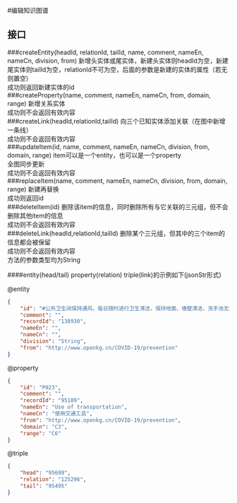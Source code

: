 #编辑知识图谱
## 接口
###createEntity(headId, relationId, tailId, name, comment, nameEn, nameCn, division, from)
新增头实体或尾实体，新建头实体则headId为空，新建尾实体则tailId为空，relationId不可为空，后面的参数是新建的实体的属性（若无则置空）  
成功则返回新建实体的id  
###createProperty(name, comment, nameEn, nameCn, from, domain, range)
新增关系实体  
成功则不会返回有效内容  
###createLink(headId,relationId,tailId)
向三个已知实体添加关联（在图中新增一条线）  
成功则不会返回有效内容  
###updateItem(id, name, comment, nameEn, nameCn, division, from, domain, range)
item可以是一个entity，也可以是一个property  
全图同步更新  
成功则不会返回有效内容  
###replaceItem(name, comment, nameEn, nameCn, division, from, domain, range)
新建再替换  
成功则返回id  
###deleteItem(id)
删除该item的信息，同时删除所有与它关联的三元组，但不会删除其他item的信息  
成功则不会返回有效内容  
###deleteLink(headId,relationId,tailId)
删除某个三元组，但其中的三个item的信息都会被保留  
成功则不会返回有效内容  
方法的参数类型均为String    

####entity(head/tail) property(relation) triple(link)的示例如下(jsonStr形式)

@entity 
```json
{  
    "id": "#公共卫生间保持通风。每日随时进行卫生清洁，保持地面、墙壁清洁，洗手池无污垢，便池无粪便污物积累。每日对便池进行消毒。",  
    "comment": "",  
    "recordId": "138930",  
    "nameEn": "",  
    "nameCn": "",  
    "division": "String",  
    "from": "http://www.openkg.cn/COVID-19/prevention"  
}  
``` 

@property
```json
{
    "id": "P023",
    "comment": "",
    "recordId": "95189", 
    "nameEn": "Use of transportation", 
    "nameCn": "使用交通工具", 
    "from": "http://www.openkg.cn/COVID-19/prevention", 
    "domain": "C3", 
    "range": "C6"
}
```

@triple
```json
{
    "head": "95699", 
    "relation": "125296", 
    "tail": "95495"
}
```
